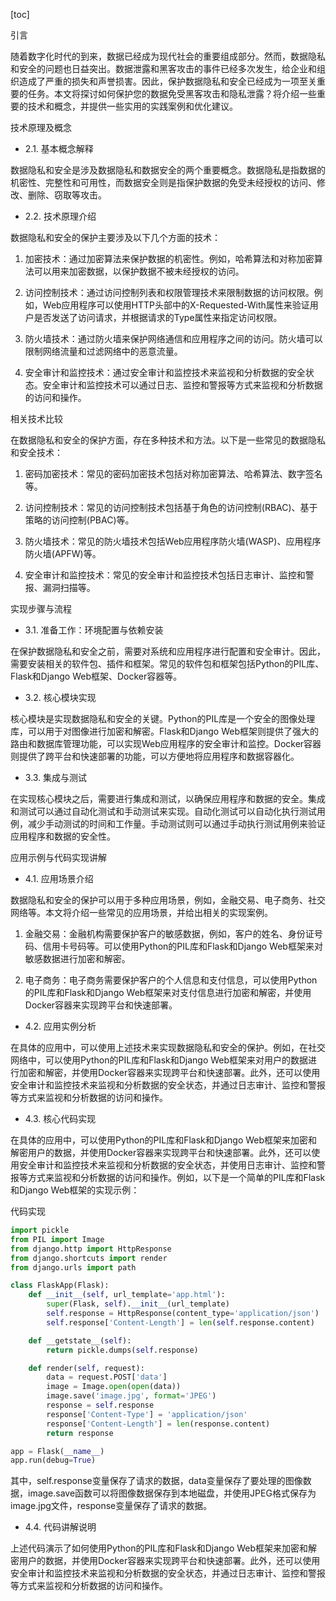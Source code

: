 
[toc]                    
                
                
引言

随着数字化时代的到来，数据已经成为现代社会的重要组成部分。然而，数据隐私和安全的问题也日益突出。数据泄露和黑客攻击的事件已经多次发生，给企业和组织造成了严重的损失和声誉损害。因此，保护数据隐私和安全已经成为一项至关重要的任务。本文将探讨如何保护您的数据免受黑客攻击和隐私泄露？将介绍一些重要的技术和概念，并提供一些实用的实践案例和优化建议。

技术原理及概念

- 2.1. 基本概念解释

数据隐私和安全是涉及数据隐私和数据安全的两个重要概念。数据隐私是指数据的机密性、完整性和可用性，而数据安全则是指保护数据的免受未经授权的访问、修改、删除、窃取等攻击。

- 2.2. 技术原理介绍

数据隐私和安全的保护主要涉及以下几个方面的技术：

1. 加密技术：通过加密算法来保护数据的机密性。例如，哈希算法和对称加密算法可以用来加密数据，以保护数据不被未经授权的访问。

2. 访问控制技术：通过访问控制列表和权限管理技术来限制数据的访问权限。例如，Web应用程序可以使用HTTP头部中的X-Requested-With属性来验证用户是否发送了访问请求，并根据请求的Type属性来指定访问权限。

3. 防火墙技术：通过防火墙来保护网络通信和应用程序之间的访问。防火墙可以限制网络流量和过滤网络中的恶意流量。

4. 安全审计和监控技术：通过安全审计和监控技术来监视和分析数据的安全状态。安全审计和监控技术可以通过日志、监控和警报等方式来监视和分析数据的访问和操作。

相关技术比较

在数据隐私和安全的保护方面，存在多种技术和方法。以下是一些常见的数据隐私和安全技术：

1. 密码加密技术：常见的密码加密技术包括对称加密算法、哈希算法、数字签名等。

2. 访问控制技术：常见的访问控制技术包括基于角色的访问控制(RBAC)、基于策略的访问控制(PBAC)等。

3. 防火墙技术：常见的防火墙技术包括Web应用程序防火墙(WASP)、应用程序防火墙(APFW)等。

4. 安全审计和监控技术：常见的安全审计和监控技术包括日志审计、监控和警报、漏洞扫描等。

实现步骤与流程

- 3.1. 准备工作：环境配置与依赖安装

在保护数据隐私和安全之前，需要对系统和应用程序进行配置和安全审计。因此，需要安装相关的软件包、插件和框架。常见的软件包和框架包括Python的PIL库、Flask和Django Web框架、Docker容器等。

- 3.2. 核心模块实现

核心模块是实现数据隐私和安全的关键。Python的PIL库是一个安全的图像处理库，可以用于对图像进行加密和解密。Flask和Django Web框架则提供了强大的路由和数据库管理功能，可以实现Web应用程序的安全审计和监控。Docker容器则提供了跨平台和快速部署的功能，可以方便地将应用程序和数据容器化。

- 3.3. 集成与测试

在实现核心模块之后，需要进行集成和测试，以确保应用程序和数据的安全。集成和测试可以通过自动化测试和手动测试来实现。自动化测试可以自动化执行测试用例，减少手动测试的时间和工作量。手动测试则可以通过手动执行测试用例来验证应用程序和数据的安全性。

应用示例与代码实现讲解

- 4.1. 应用场景介绍

数据隐私和安全的保护可以用于多种应用场景，例如，金融交易、电子商务、社交网络等。本文将介绍一些常见的应用场景，并给出相关的实现案例。

1. 金融交易：金融机构需要保护客户的敏感数据，例如，客户的姓名、身份证号码、信用卡号码等。可以使用Python的PIL库和Flask和Django Web框架来对敏感数据进行加密和解密。

2. 电子商务：电子商务需要保护客户的个人信息和支付信息，可以使用Python的PIL库和Flask和Django Web框架来对支付信息进行加密和解密，并使用Docker容器来实现跨平台和快速部署。

- 4.2. 应用实例分析

在具体的应用中，可以使用上述技术来实现数据隐私和安全的保护。例如，在社交网络中，可以使用Python的PIL库和Flask和Django Web框架来对用户的数据进行加密和解密，并使用Docker容器来实现跨平台和快速部署。此外，还可以使用安全审计和监控技术来监视和分析数据的安全状态，并通过日志审计、监控和警报等方式来监视和分析数据的访问和操作。

- 4.3. 核心代码实现

在具体的应用中，可以使用Python的PIL库和Flask和Django Web框架来加密和解密用户的数据，并使用Docker容器来实现跨平台和快速部署。此外，还可以使用安全审计和监控技术来监视和分析数据的安全状态，并使用日志审计、监控和警报等方式来监视和分析数据的访问和操作。例如，以下是一个简单的PIL库和Flask和Django Web框架的实现示例：

代码实现


```python
import pickle
from PIL import Image
from django.http import HttpResponse
from django.shortcuts import render
from django.urls import path

class FlaskApp(Flask):
    def __init__(self, url_template='app.html'):
        super(Flask, self).__init__(url_template)
        self.response = HttpResponse(content_type='application/json')
        self.response['Content-Length'] = len(self.response.content)

    def __getstate__(self):
        return pickle.dumps(self.response)

    def render(self, request):
        data = request.POST['data']
        image = Image.open(open(data))
        image.save('image.jpg', format='JPEG')
        response = self.response
        response['Content-Type'] = 'application/json'
        response['Content-Length'] = len(response.content)
        return response

app = Flask(__name__)
app.run(debug=True)
```

其中，self.response变量保存了请求的数据，data变量保存了要处理的图像数据，image.save函数可以将图像数据保存到本地磁盘，并使用JPEG格式保存为image.jpg文件，response变量保存了请求的数据。

- 4.4. 代码讲解说明

上述代码演示了如何使用Python的PIL库和Flask和Django Web框架来加密和解密用户的数据，并使用Docker容器来实现跨平台和快速部署。此外，还可以使用安全审计和监控技术来监视和分析数据的安全状态，并通过日志审计、监控和警报等方式来监视和分析数据的访问和操作。

